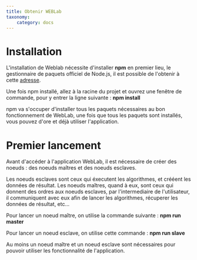 ```yaml
---
title: Obtenir WEBLab
taxonomy:
    category: docs
---
```


# Installation

L'installation de Weblab nécessite d'installer **npm** en premier lieu,
le gestionnaire de paquets officiel de Node.js, il est possible de l'obtenir
à cette [adresse](https://www.npmjs.com/).

Une fois npm installé, allez à la racine du projet et ouvrez une fenêtre de commande, pour y
entrer la ligne suivante : **npm install**

npm va s'occuper d'installer tous les paquets nécessaires au bon fonctionnement de WebLab, une fois
que tous les paquets sont installés, vous pouvez d'ore et déjà utiliser l'application.

# Premier lancement

Avant d'accéder à l'application WebLab, il est nécessaire de créer des noeuds : des noeuds maîtres et des noeuds esclaves.

Les noeuds esclaves sont ceux qui éxecutent les algorithmes, et crééent les données de résultat.
Les noeuds maîtres, quand à eux, sont ceux qui donnent des ordres aux noeuds esclaves, par l'intermediaire de l'utilisateur, il communiquent avec eux afin de lancer les algorithmes, récuperer les données de résultat, etc...

Pour lancer un noeud maître, on utilise la commande suivante : 
	**npm run master**

Pour lancer un noeud esclave, on utilise cette commande : 
	**npm run slave**

Au moins un noeud maître et un noeud esclave sont nécessaires pour pouvoir utiliser les fonctionnalité de l'application.